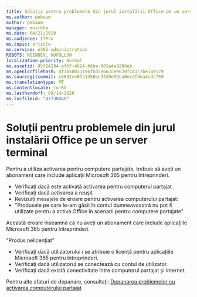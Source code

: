 ```yaml
---
title: Soluții pentru problemele din jurul instalării Office pe un server terminal
ms.author: pebaum
author: pebaum
manager: mnirkhe
ms.date: 04/21/2020
ms.audience: ITPro
ms.topic: article
ms.service: o365-administration
ROBOTS: NOINDEX, NOFOLLOW
localization_priority: Normal
ms.assetid: 85f24284-af6f-4624-b6be-901a4a9206eb
ms.openlocfilehash: df1a50031196fbd79662cee620fc41c7be14e179
ms.sourcegitcommit: c6692ce0fa1358ec3529e59ca0ecdfdea4cdc759
ms.translationtype: MT
ms.contentlocale: ro-RO
ms.lasthandoff: 09/14/2020
ms.locfileid: "47738469"
---
```

# <a name="solutions-for-issues-around-installing-office-on-a-terminal-server"></a>Soluții pentru problemele din jurul instalării Office pe un server terminal

Pentru a utiliza activarea pentru computere partajate, trebuie să aveți un abonament care include aplicații Microsoft 365 pentru întreprinderi.
  
- Verificați dacă este activată activarea pentru computerul partajat
- Verificați dacă activarea a reușit
- Revizuiți mesajele de eroare pentru activarea computerului partajat:
- "Produsele pe care le-am găsit în contul dumneavoastră nu pot fi utilizate pentru a activa Office în scenarii pentru computere partajate"
  
Această eroare înseamnă că nu aveți un abonament care include aplicațiile Microsoft 365 pentru întreprinderi.

"Produs nelicențiat"

- Verificați dacă utilizatorului i se atribuie o licență pentru aplicațiile Microsoft 365 pentru întreprinderi.
- Verificați dacă utilizatorul se conectează cu contul de utilizator.
- Verificați dacă există conectivitate între computerul partajat și internet.

Pentru alte sfaturi de depanare, consultați: [Depanarea problemelor cu activarea computerului partajat](https://docs.microsoft.com/DeployOffice/troubleshoot-shared-computer-activation)
